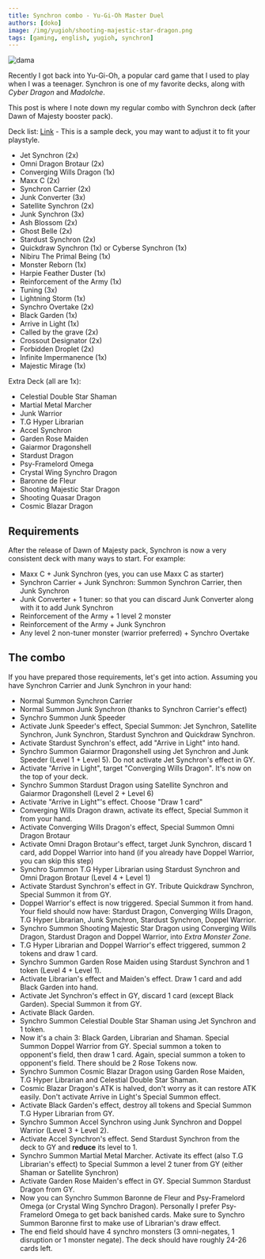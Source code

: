 ```yaml
---
title: Synchron combo - Yu-Gi-Oh Master Duel
authors: [doko]
image: /img/yugioh/shooting-majestic-star-dragon.png
tags: [gaming, english, yugioh, synchron]
---
```


![dama](/img/yugioh/shooting-majestic-star-dragon.png)

Recently I got back into Yu-Gi-Oh, a popular card game that I used to play when I was a teenager. Synchron is one of my favorite decks, along with _Cyber Dragon_ and _Madolche_.

This post is where I note down my regular combo with Synchron deck (after Dawn of Majesty booster pack).

<!-- truncate -->

Deck list: [Link](https://www.masterduelmeta.com/saved-decks/621c6935ed786698386051e3) - This is a sample deck, you may want to adjust it to fit your playstyle.

- Jet Synchron (2x)
- Omni Dragon Brotaur (2x)
- Converging Wills Dragon (1x)
- Maxx C (2x)
- Synchron Carrier (2x)
- Junk Converter (3x)
- Satellite Synchron (2x)
- Junk Synchron (3x)
- Ash Blossom (2x)
- Ghost Belle (2x)
- Stardust Synchron (2x)
- Quickdraw Synchron (1x) or Cyberse Synchron (1x)
- Nibiru The Primal Being (1x)
- Monster Reborn (1x)
- Harpie Feather Duster (1x)
- Reinforcement of the Army (1x)
- Tuning (3x)
- Lightning Storm (1x)
- Synchro Overtake (2x)
- Black Garden (1x)
- Arrive in Light (1x)
- Called by the grave (2x)
- Crossout Designator (2x)
- Forbidden Droplet (2x)
- Infinite Impermanence (1x)
- Majestic Mirage (1x)

Extra Deck (all are 1x):

- Celestial Double Star Shaman
- Martial Metal Marcher
- Junk Warrior
- T.G Hyper Librarian
- Accel Synchron
- Garden Rose Maiden
- Gaiarmor Dragonshell
- Stardust Dragon
- Psy-Framelord Omega
- Crystal Wing Synchro Dragon
- Baronne de Fleur
- Shooting Majestic Star Dragon
- Shooting Quasar Dragon
- Cosmic Blazar Dragon

## Requirements

After the release of Dawn of Majesty pack, Synchron is now a very consistent deck with many ways to start. For example:

- Maxx C + Junk Synchron (yes, you can use Maxx C as starter)
- Synchron Carrier + Junk Synchron: Summon Synchron Carrier, then Junk Synchron
- Junk Converter + 1 tuner: so that you can discard Junk Converter along with it to add Junk Synchron
- Reinforcement of the Army + 1 level 2 monster
- Reinforcement of the Army + Junk Synchron
- Any level 2 non-tuner monster (warrior preferred) + Synchro Overtake

## The combo

If you have prepared those requirements, let's get into action. Assuming you have Synchron Carrier and Junk Synchron in your hand:

- Normal Summon Synchron Carrier
- Normal Summon Junk Synchron (thanks to Synchron Carrier's effect)
- Synchro Summon Junk Speeder
- Activate Junk Speeder's effect, Special Summon: Jet Synchron, Satellite Synchron, Junk Synchron, Stardust Synchron and Quickdraw Synchron.
- Activate Stardust Synchron's effect, add "Arrive in Light" into hand.
- Synchro Summon Gaiarmor Dragonshell using Jet Synchron and Junk Speeder (Level 1 + Level 5). Do not activate Jet Synchron's effect in GY.
- Activate "Arrive in Light", target "Converging Wills Dragon". It's now on the top of your deck.
- Synchro Summon Stardust Dragon using Satellite Synchron and Gaiarmor Dragonshell (Level 2 + Level 6)
- Activate "Arrive in Light"'s effect. Choose "Draw 1 card"
- Converging Wills Dragon drawn, activate its effect, Special Summon it from your hand.
- Activate Converging Wills Dragon's effect, Special Summon Omni Dragon Brotaur
- Activate Omni Dragon Brotaur's effect, target Junk Synchron, discard 1 card, add Doppel Warrior into hand (if you already have Doppel Warrior, you can skip this step)
- Synchro Summon T.G Hyper Librarian using Stardust Synchron and Omni Dragon Brotaur (Level 4 + Level 1)
- Activate Stardust Synchron's effect in GY. Tribute Quickdraw Synchron, Special Summon it from GY.
- Doppel Warrior's effect is now triggered. Special Summon it from hand. Your field should now have: Stardust Dragon, Converging Wills Dragon, T.G Hyper Librarian, Junk Synchron, Stardust Synchron, Doppel Warrior.
- Synchro Summon Shooting Majestic Star Dragon using Converging Wills Dragon, Stardust Dragon and Doppel Warrior, into _Extra Monster Zone_.
- T.G Hyper Librarian and Doppel Warrior's effect triggered, summon 2 tokens and draw 1 card.
- Synchro Summon Garden Rose Maiden using Stardust Synchron and 1 token (Level 4 + Level 1).
- Activate Librarian's effect and Maiden's effect. Draw 1 card and add Black Garden into hand.
- Activate Jet Synchron's effect in GY, discard 1 card (except Black Garden). Special Summon it from GY.
- Activate Black Garden.
- Synchro Summon Celestial Double Star Shaman using Jet Synchron and 1 token.
- Now it's a chain 3: Black Garden, Librarian and Shaman. Special Summon Doppel Warrior from GY. Special summon a token to opponent's field, then draw 1 card. Again, special summon a token to opponent's field. There should be 2 Rose Tokens now.
- Synchro Summon Cosmic Blazar Dragon using Garden Rose Maiden, T.G Hyper Librarian and Celestial Double Star Shaman.
- Cosmic Blazar Dragon's ATK is halved, don't worry as it can restore ATK easily. Don't activate Arrive in Light's Special Summon effect.
- Activate Black Garden's effect, destroy all tokens and Special Summon T.G Hyper Librarian from GY.
- Synchro Summon Accel Synchron using Junk Synchron and Doppel Warrior (Level 3 + Level 2).
- Activate Accel Synchron's effect. Send Stardust Synchron from the deck to GY and **reduce** its level to 1.
- Synchro Summon Martial Metal Marcher. Activate its effect (also T.G Librarian's effect) to Special Summon a level 2 tuner from GY (either Shaman or Satellite Synchron)
- Activate Garden Rose Maiden's effect in GY. Special Summon Stardust Dragon from GY.
- Now you can Synchro Summon Baronne de Fleur and Psy-Framelord Omega (or Crystal Wing Synchro Dragon). Personally I prefer Psy-Framelord Omega to get back banished cards. Make sure to Synchro Summon Baronne first to make use of Librarian's draw effect.
- The end field should have 4 synchro monsters (3 omni-negates, 1 disruption or 1 monster negate). The deck should have roughly 24-26 cards left.
